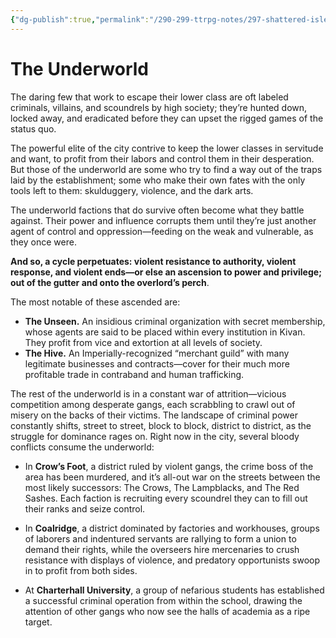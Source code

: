 ```yaml
---
{"dg-publish":true,"permalink":"/290-299-ttrpg-notes/297-shattered-isles/20-kivan/order/kivan-underworld/"}
---
```



# The Underworld

The daring few that work to escape their lower class are oft labeled criminals, villains, and scoundrels by high society; they’re hunted down, locked away, and eradicated before they can upset the rigged games of the status quo. 

The powerful elite of the city contrive to keep the lower classes in servitude and want, to profit from their labors and control them in their desperation. But those of the underworld are some who try to find a way out of the traps laid by the establishment; some who make their own fates with the only tools left to them: skulduggery, violence, and the dark arts.

The underworld factions that do survive often become what they battle against. Their power and influence corrupts them until they’re just another agent of control and oppression—feeding on the weak and vulnerable, as they once were.

**And so, a cycle perpetuates: violent resistance to authority, violent response, and violent ends—or else an ascension to power and privilege; out of the gutter and onto the overlord’s perch**.

The most notable of these ascended are:

-   **The Unseen.** An insidious criminal organization with secret membership, whose agents are said to be placed within every institution in Kivan. They profit from vice and extortion at all levels of society.
-   **The Hive.** An Imperially-recognized “merchant guild” with many legitimate businesses and contracts—cover for their much more profitable trade in contraband and human trafficking.

The rest of the underworld is in a constant war of attrition—vicious competition among desperate gangs, each scrabbling to crawl out of misery on the backs of their victims. The landscape of criminal power constantly shifts, street to street, block to block, district to district, as the struggle for dominance rages on. Right now in the city, several bloody conflicts consume the underworld:

-   In **Crow’s Foot**, a district ruled by violent gangs, the crime boss of the area has been murdered, and it’s all-out war on the streets between the most likely successors: The Crows, The Lampblacks, and The Red Sashes. Each faction is recruiting every scoundrel they can to fill out their ranks and seize control.

-   In **Coalridge**, a district dominated by factories and workhouses, groups of laborers and indentured servants are rallying to form a union to demand their rights, while the overseers hire mercenaries to crush resistance with displays of violence, and predatory opportunists swoop in to profit from both sides.

-   At **Charterhall University**, a group of nefarious students has established a successful criminal operation from within the school, drawing the attention of other gangs who now see the halls of academia as a ripe target.